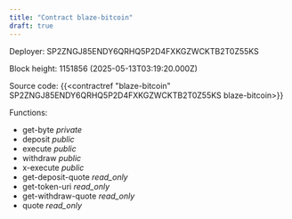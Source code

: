 ```yaml
---
title: "Contract blaze-bitcoin"
draft: true
---
```

Deployer: SP2ZNGJ85ENDY6QRHQ5P2D4FXKGZWCKTB2T0Z55KS


 



Block height: 1151856 (2025-05-13T03:19:20.000Z)

Source code: {{<contractref "blaze-bitcoin" SP2ZNGJ85ENDY6QRHQ5P2D4FXKGZWCKTB2T0Z55KS blaze-bitcoin>}}

Functions:

* get-byte _private_
* deposit _public_
* execute _public_
* withdraw _public_
* x-execute _public_
* get-deposit-quote _read_only_
* get-token-uri _read_only_
* get-withdraw-quote _read_only_
* quote _read_only_
